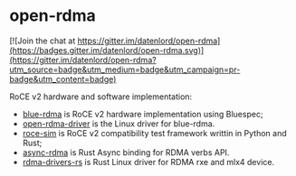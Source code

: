# open-rdma

[![Join the chat at https://gitter.im/datenlord/open-rdma](https://badges.gitter.im/datenlord/open-rdma.svg)](https://gitter.im/datenlord/open-rdma?utm_source=badge&utm_medium=badge&utm_campaign=pr-badge&utm_content=badge)

RoCE v2 hardware and software implementation:
- [blue-rdma](https://github.com/datenlord/blue-rdma) is RoCE v2 hardware implementation using Bluespec;
- [open-rdma-driver](https://github.com/datenlord/open-rdma-driver) is the Linux driver for blue-rdma.
- [roce-sim](https://github.com/datenlord/roce-sim) is RoCE v2 compatibility test framework writtin in Python and Rust;
- [async-rdma](https://github.com/datenlord/async-rdma) is Rust Async binding for RDMA verbs API.
- [rdma-drivers-rs](https://github.com/datenlord/rdma-driver-rs) is Rust Linux driver for RDMA rxe and mlx4 device.